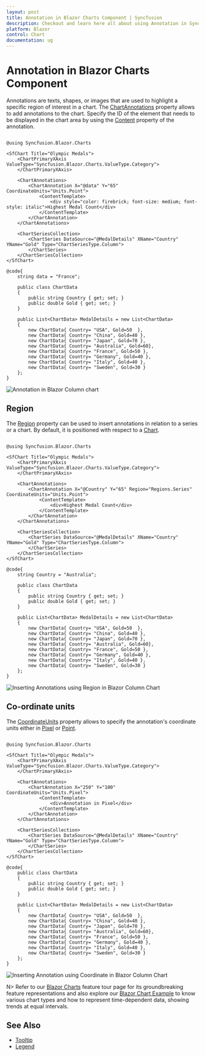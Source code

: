 ```yaml
---
layout: post
title: Annotation in Blazor Charts Component | Syncfusion
description: Checkout and learn here all about using Annotation in Syncfusion Blazor Charts component and much more.
platform: Blazor
control: Chart
documentation: ug
---
```


# Annotation in Blazor Charts Component

Annotations are texts, shapes, or images that are used to highlight a specific region of interest in a chart. The [ChartAnnotations](https://help.syncfusion.com/cr/blazor/Syncfusion.Blazor.Charts.ChartAnnotations.html) property allows to add annotations to the chart. Specify the ID of the element that needs to be displayed in the chart area by using the [Content](https://help.syncfusion.com/cr/blazor/Syncfusion.Blazor.Charts.ChartAnnotation.html#Syncfusion_Blazor_Charts_ChartAnnotation_Content) property of the annotation.

```cshtml

@using Syncfusion.Blazor.Charts

<SfChart Title="Olympic Medals">
    <ChartPrimaryXAxis ValueType="Syncfusion.Blazor.Charts.ValueType.Category">
    </ChartPrimaryXAxis>
	
    <ChartAnnotations>
        <ChartAnnotation X="@data" Y="65" CoordinateUnits="Units.Point">
            <ContentTemplate>
                <div style="color: firebrick; font-size: medium; font-style: italic">Highest Medal Count</div>
            </ContentTemplate>
        </ChartAnnotation>
    </ChartAnnotations>

    <ChartSeriesCollection>
        <ChartSeries DataSource="@MedalDetails" XName="Country" YName="Gold" Type="ChartSeriesType.Column">
        </ChartSeries>
    </ChartSeriesCollection>
</SfChart>

@code{
    string data = "France";
	
    public class ChartData
    {
        public string Country { get; set; }
        public double Gold { get; set; }
    }
	
    public List<ChartData> MedalDetails = new List<ChartData>
	{
		new ChartData{ Country= "USA", Gold=50  },
		new ChartData{ Country= "China", Gold=40 },
		new ChartData{ Country= "Japan", Gold=70 },
		new ChartData{ Country= "Australia", Gold=60},
		new ChartData{ Country= "France", Gold=50 },
		new ChartData{ Country= "Germany", Gold=40 },
		new ChartData{ Country= "Italy", Gold=40 },
		new ChartData{ Country= "Sweden", Gold=30 }
    };
}

```

![Annotation in Blazor Column chart](images/annotation/blazor-column-chart-annotation.png)

## Region

The [Region](https://help.syncfusion.com/cr/blazor/Syncfusion.Blazor.Charts.ChartAnnotation.html#Syncfusion_Blazor_Charts_ChartAnnotation_Region) property can be used to insert annotations in relation to a series or a chart. By default, it is positioned with respect to a [Chart](https://help.syncfusion.com/cr/blazor/Syncfusion.Blazor.Charts.Regions.html#Syncfusion_Blazor_Charts_Regions_Chart).

```cshtml

@using Syncfusion.Blazor.Charts

<SfChart Title="Olympic Medals">
    <ChartPrimaryXAxis ValueType="Syncfusion.Blazor.Charts.ValueType.Category">
    </ChartPrimaryXAxis>

    <ChartAnnotations>
        <ChartAnnotation X="@Country" Y="65" Region="Regions.Series" CoordinateUnits="Units.Point">
            <ContentTemplate>
                <div>Highest Medal Count</div>
            </ContentTemplate>
        </ChartAnnotation>
    </ChartAnnotations>

    <ChartSeriesCollection>
        <ChartSeries DataSource="@MedalDetails" XName="Country" YName="Gold" Type="ChartSeriesType.Column">
        </ChartSeries>
    </ChartSeriesCollection>
</SfChart>

@code{
    string Country = "Australia";
	
    public class ChartData
    {
        public string Country { get; set; }
        public double Gold { get; set; }
    }
	
    public List<ChartData> MedalDetails = new List<ChartData>
	{
		new ChartData{ Country= "USA", Gold=50  },
		new ChartData{ Country= "China", Gold=40 },
		new ChartData{ Country= "Japan", Gold=70 },
		new ChartData{ Country= "Australia", Gold=60},
		new ChartData{ Country= "France", Gold=50 },
		new ChartData{ Country= "Germany", Gold=40 },
		new ChartData{ Country= "Italy", Gold=40 },
		new ChartData{ Country= "Sweden", Gold=30 }
    };
}

```

![Inserting Annotations using Region in Blazor Column Chart](images/annotation/blazor-column-chart-annotation-using-region.png)

## Co-ordinate units

The [CoordinateUnits](https://help.syncfusion.com/cr/blazor/Syncfusion.Blazor.Charts.ChartAnnotation.html#Syncfusion_Blazor_Charts_ChartAnnotation_CoordinateUnits) property allows to specify the annotation's coordinate units either in [Pixel](https://help.syncfusion.com/cr/blazor/Syncfusion.Blazor.Charts.Units.html#Syncfusion_Blazor_Charts_Units_Pixel) or [Point](https://help.syncfusion.com/cr/blazor/Syncfusion.Blazor.Charts.Units.html#Syncfusion_Blazor_Charts_Units_Point).

```cshtml

@using Syncfusion.Blazor.Charts

<SfChart Title="Olympic Medals">
    <ChartPrimaryXAxis ValueType="Syncfusion.Blazor.Charts.ValueType.Category">
    </ChartPrimaryXAxis>

    <ChartAnnotations>
        <ChartAnnotation X="250" Y="100" CoordinateUnits="Units.Pixel">
            <ContentTemplate>
                <div>Annotation in Pixel</div>
            </ContentTemplate>
        </ChartAnnotation>
    </ChartAnnotations>

    <ChartSeriesCollection>
        <ChartSeries DataSource="@MedalDetails" XName="Country" YName="Gold" Type="ChartSeriesType.Column">
        </ChartSeries>
    </ChartSeriesCollection>
</SfChart>

@code{
    public class ChartData
    {
        public string Country { get; set; }
        public double Gold { get; set; }
    }
	
    public List<ChartData> MedalDetails = new List<ChartData>
	{
		new ChartData{ Country= "USA", Gold=50  },
		new ChartData{ Country= "China", Gold=40 },
		new ChartData{ Country= "Japan", Gold=70 },
		new ChartData{ Country= "Australia", Gold=60},
		new ChartData{ Country= "France", Gold=50 },
		new ChartData{ Country= "Germany", Gold=40 },
		new ChartData{ Country= "Italy", Gold=40 },
		new ChartData{ Country= "Sweden", Gold=30 }
    };
}

```

![Inserting Annotation using Coordinate in Blazor Column Chart](images/annotation/blazor-column-chart-coordinate-annotation.png)

N> Refer to our [Blazor Charts](https://www.syncfusion.com/blazor-components/blazor-charts) feature tour page for its groundbreaking feature representations and also explore our [Blazor Chart Example](https://blazor.syncfusion.com/demos/chart/line?theme=bootstrap5) to know various chart types and how to represent time-dependent data, showing trends at equal intervals.

## See Also

* [Tooltip](./tool-tip)
* [Legend](./legend)
